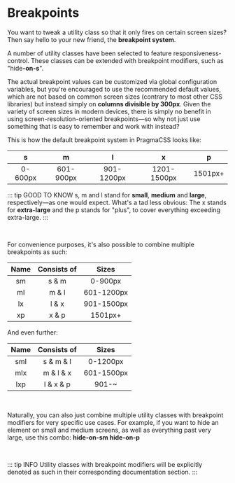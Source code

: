 # Breakpoints

You want to tweak a utility class so that it only fires on certain screen sizes?
Then say hello to your new friend, the **breakpoint system**.

A number of utility classes have been selected to feature responsiveness-control. These classes can be
extended with breakpoint modifiers, such as "hide<b>-on-s</b>".

The actual breakpoint values can be customized via global configuration variables, but you're encouraged to use
the recommended default values, which are not based on common screen sizes (contrary to most other CSS libraries)
but instead simply on **columns divisible by 300px**. Given the variety of screen sizes in modern devices,
there is simply no benefit in using screen-resolution-oriented breakpoints&mdash;so why not just
use something that is easy to remember and work with instead?

This is how the default breakpoint system in PragmaCSS looks like:

| s       | m         | l          | x           | p        |
|:-------:|:---------:|:----------:|:-----------:|:--------:|
| 0-600px | 601-900px | 901-1200px | 1201-1500px | 1501px+  |

::: tip GOOD TO KNOW
s, m and l stand for **small**, **medium** and **large**, respectively&mdash;as one would expect.
What's a tad less obvious: The x stands for **extra-large** and the p stands for "plus",
to cover everything exceeding extra-large.
:::

<br>

For convenience purposes, it's also possible to combine multiple breakpoints as such:

| Name | Consists of | Sizes      |
|:----:|:-----------:|:----------:|
| sm   | s & m       | 0-900px    |
| ml   | m & l       | 601-1200px |
| lx   | l & x       | 901-1500px |
| xp   | x & p       | 1501px+    |

And even further:

| Name | Consists of  | Sizes      |
|:----:|:------------:|:----------:|
| sml  | s & m & l    | 0-1200px   |
| mlx  | m & l & x    | 601-1500px |
| lxp  | l & x & p    | 901-~      |

<br>

Naturally, you can also just combine multiple utility classes with breakpoint modifiers for very specific
use cases. For example, if you want to hide an element on small and medium screens, as well as everything
past very large, use this combo: **hide-on-sm hide-on-p**

<br>

::: tip INFO
Utility classes with breakpoint modifiers will be explicitly denoted as such in their
corresponding documentation section.
:::
